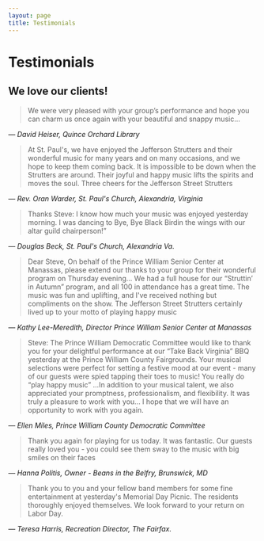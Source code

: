 ```yaml
---
layout: page
title: Testimonials
---
```


# Testimonials

## We love our clients!

> We were very pleased with your group’s performance and hope you can charm us once again with your beautiful and snappy music...

*&mdash; David Heiser, Quince Orchard Library*

> At St. Paul's, we have enjoyed the Jefferson Strutters and their wonderful music for many years and on many occasions, and we hope to keep them coming back. It is impossible to be down when the Strutters are around. Their joyful and happy music lifts the spirits and moves the soul. Three cheers for the Jefferson Street Strutters

*&mdash; Rev. Oran Warder, St. Paul's Church, Alexandria, Virginia*

> Thanks Steve: I know how much your music was enjoyed yesterday morning. I was dancing to Bye, Bye Black Birdin the wings with our altar guild chairperson!”

*&mdash; Douglas Beck, St. Paul's Church, Alexandria Va.*

> Dear Steve, On behalf of the Prince William Senior Center at Manassas, please extend our thanks to your group for their wonderful program on Thursday evening... We had a full house for our “Struttin’ in Autumn” program, and all 100 in attendance has a great time. The music was fun and uplifting, and I've received nothing but compliments on the show. The Jefferson Street Strutters certainly lived up to your motto of playing happy music

*&mdash; Kathy Lee-Meredith, Director Prince William Senior Center at Manassas*

> Steve: The Prince William Democratic Committee would like to thank you for your delightful performance at our “Take Back Virginia” BBQ yesterday at the Prince William County Fairgrounds. Your musical selections were perfect for setting a festive mood at our event - many of our guests were spied tapping their toes to music! You really do “play happy music” ...In addition to your musical talent, we also appreciated your promptness, professionalism, and flexibility. It was truly a pleasure to work with you... I hope that we will have an opportunity to work with you again.

*&mdash; Ellen Miles, Prince William County Democratic Committee*

> Thank you again for playing for us today. It was fantastic. Our guests really loved you - you could see them sway to the music with big smiles on their faces

*&mdash; Hanna Politis, Owner - Beans in the Belfry, Brunswick, MD*

> Thank you to you and your fellow band members for some fine entertainment at yesterday's Memorial Day Picnic. The residents thoroughly enjoyed themselves. We look forward to your return on Labor Day.

*&mdash; Teresa Harris, Recreation Director, The Fairfax.*
